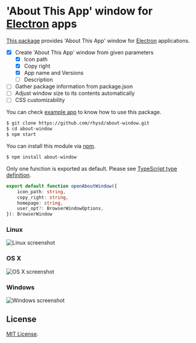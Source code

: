 'About This App' window for [Electron](https://github.com/atom/electron) apps
=============================================================================

[This package](https://www.npmjs.com/package/about-window) provides 'About This App' window for [Electron](https://github.com/atom/electron) applications.

- [x] Create 'About This App' window from given parameters
  - [x] Icon path
  - [x] Copy right
  - [x] App name and Versions
  - [ ] Description
- [ ] Gather package information from package.json
- [ ] Adjust window size to its contents automatically
- [ ] CSS customizability

You can check [example app](example) to know how to use this package.

```sh
$ git clone https://github.com/rhysd/about-window.git
$ cd about-window
$ npm start
```

You can install this module via [npm](https://www.npmjs.com/).

```sh
$ npm install about-window
```

Only one function is exported as default.  Please see [TypeScript type definition](index.d.ts).

```typescript
export default function openAboutWindow({
    icon_path: string,
    copy_right: string,
    homepage: string,
    user_opt?: BrowserWindowOptions,
}): BrowserWindow
```

### Linux

![Linux screenshot](https://raw.githubusercontent.com/rhysd/ss/master/about-window/about-window-linux.png)

### OS X

![OS X screenshot](https://raw.githubusercontent.com/rhysd/ss/master/about-window/about-window-os-x.png)

### Windows

![Windows screenshot](https://raw.githubusercontent.com/rhysd/ss/master/about-window/about-window-windows.jpg)

## License

[MIT License](/LICENSE.txt).

